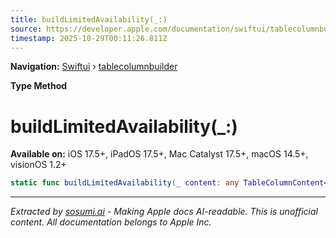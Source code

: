```yaml
---
title: buildLimitedAvailability(_:)
source: https://developer.apple.com/documentation/swiftui/tablecolumnbuilder/buildlimitedavailability(_:)
timestamp: 2025-10-29T00:11:26.811Z
---
```


**Navigation:** [Swiftui](/documentation/swiftui) › [tablecolumnbuilder](/documentation/swiftui/tablecolumnbuilder)

**Type Method**

# buildLimitedAvailability(_:)

**Available on:** iOS 17.5+, iPadOS 17.5+, Mac Catalyst 17.5+, macOS 14.5+, visionOS 1.2+

```swift
static func buildLimitedAvailability(_ content: any TableColumnContent<RowValue, Never>) -> some TableColumnContent<RowValue, Never>
```

---

*Extracted by [sosumi.ai](https://sosumi.ai) - Making Apple docs AI-readable.*
*This is unofficial content. All documentation belongs to Apple Inc.*
